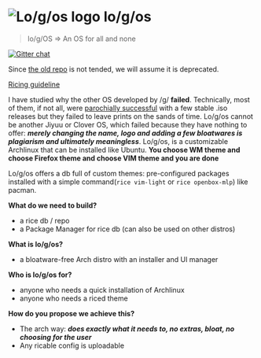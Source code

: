 # ![Lo/g/os logo](https://avatars3.githubusercontent.com/u/11442270?s=48) lo/g/os
> lo/g/OS => An OS for all and none

[![Gitter chat](https://badges.gitter.im/gitterHQ/gitter.png)](https://gitter.im/nih0/logos)

Since [the old repo](https://github.com/Gent00man/logos) is not tended, we will assume it is deprecated.

[Ricing guideline](https://github.com/install-logos/rice/wiki/logos-ricing-guideline)

I have studied why the other OS developed by /g/ **failed**. Technically, most of them, if not all, were [parochially successful](http://static.jiyuu.xyz/video/ppkg.htm) with a few stable .iso releases but they failed to leave prints on the sands of time. Lo/g/os cannot be another Jiyuu or Clover OS, which failed because they have nothing to offer: ***merely changing the name, logo and adding a few bloatwares is plagiarism and ultimately meaningless***. Lo/g/os, is a customizable Archlinux that can be installed like Ubuntu. **You choose WM theme and choose Firefox theme and choose VIM theme and you are done**

Lo/g/os offers a db full of custom themes: pre-configured packages installed with a simple command(`rice vim-light` or `rice openbox-mlp`) like pacman.

**What do we need to build?**
* a rice db / repo
* a Package Manager for rice db (can also be used on other distros)

**What is lo/g/os?**
* a bloatware-free Arch distro with an installer and UI manager

**Who is lo/g/os for?**
* anyone who needs a quick installation of Archlinux
* anyone who needs a riced theme

**How do you propose we achieve this?**
* The arch way: ***does exactly what it needs to, no extras, bloat, no choosing for the user***
* Any ricable config is uploadable
